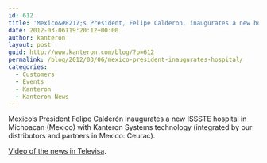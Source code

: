 ```yaml
---
id: 612
title: 'Mexico&#8217;s President, Felipe Calderon, inaugurates a new hospital with Kanteron Systems technology'
date: 2012-03-06T19:20:12+00:00
author: kanteron
layout: post
guid: http://www.kanteron.com/blog/?p=612
permalink: /blog/2012/03/06/mexico-president-inaugurates-hospital/
categories:
  - Customers
  - Events
  - Kanteron
  - Kanteron News
---
```

Mexico&#8217;s President Felipe Calderón inaugurates a new ISSSTE hospital in Michoacan (Mexico) with Kanteron Systems technology (integrated by our distributors and partners in Mexico: Ceurac).

<a title="http://tvolucion.esmas.com/noticieros/noticias-y-reportajes/161149/calderon-inaugura-hospital-michoacan" href="http://tvolucion.esmas.com/noticieros/noticias-y-reportajes/161149/calderon-inaugura-hospital-michoacan" target="_blank">Video of the news in Televisa</a>.